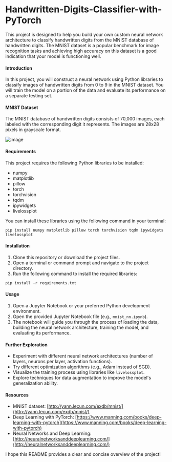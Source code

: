 # Handwritten-Digits-Classifier-with-PyTorch

This project is designed to help you build your own custom neural network architecture to classify handwritten digits from the MNIST database of handwritten digits. The MNIST dataset is a popular benchmark for image recognition tasks and achieving high accuracy on this dataset is a good indication that your model is functioning well.

#### **Introduction**

In this project, you will  construct a neural network  using Python libraries to classify images of handwritten digits from 0 to 9 in the MNIST dataset. You will train the model on a portion of the data and evaluate its performance on a separate testing set. 

#### **MNIST Dataset**

The MNIST database of handwritten digits consists of 70,000 images, each labeled with the corresponding digit it represents. The images are 28x28 pixels in grayscale format.

![image](https://github.com/user-attachments/assets/734f0c39-6b8a-4b41-b110-89f51e9748ac)


#### **Requirements**

This project requires the following Python libraries to be installed:

* numpy
* matplotlib
* pillow
* torch
* torchvision
* tqdm
* ipywidgets
* livelossplot

You can install these libraries using the following command in your terminal:

```
pip install numpy matplotlib pillow torch torchvision tqdm ipywidgets livelossplot
```

#### **Installation**

1. Clone this repository or download the project files.
2. Open a terminal or command prompt and navigate to the project directory.
3. Run the following command to install the required libraries:

```
pip install -r requirements.txt
```

#### **Usage**

1. Open a Jupyter Notebook or your preferred Python development environment.
2. Open the provided Jupyter Notebook file (e.g., `mnist_nn.ipynb`).
3. The notebook will guide you through the process of loading the data, building the neural network architecture, training the model, and evaluating its performance.

#### **Further Exploration**

* Experiment with different neural network architectures (number of layers, neurons per layer, activation functions).
* Try different optimization algorithms (e.g., Adam instead of SGD).
* Visualize the training process using libraries like `livelossplot`.
* Explore techniques for data augmentation to improve the model's generalization ability.

#### **Resources**

* MNIST dataset: [http://yann.lecun.com/exdb/mnist/](http://yann.lecun.com/exdb/mnist/)
* Deep Learning with PyTorch: [https://www.manning.com/books/deep-learning-with-pytorch](https://www.manning.com/books/deep-learning-with-pytorch)
* Neural Networks and Deep Learning: [http://neuralnetworksanddeeplearning.com/](http://neuralnetworksanddeeplearning.com/)


I hope this README provides a clear and concise overview of the project!
